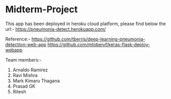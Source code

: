 # Midterm-Project

This app has been deployed in heroku cloud platform, please find below the url:-
https://pneumonia-detect.herokuapp.com/

Reference:- 
https://github.com/tberris/deep-learning-pneumonia-detection-web-app
https://github.com/mtobeiyf/keras-flask-deploy-webapp


Team members:-
1. Arnaldo Ramirez
2. Ravi Mishra
3. Mark Kimaru Thagana
4. Prasad GK
5. Ritesh

